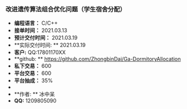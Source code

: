 ### 改进遗传算法组合优化问题（学生宿舍分配）

* **编程语言：**             C/C++
* **接单时间：**	         2021.03.13
* **预计交付时间：**      2021.03.19
* **实际交付时间:  **       2021.03.19
* **客户:**                     QQ:17801170XX
* **github:  **                   https://github.com/ZhongbinDai/Ga-DormitoryAllocation
* **私下交易：**	           600
* **平台交易：**	           600
* **平台抽成：**	           35%
* 
* **作者: **                       冰中呆
* **QQ:**                         1209805090
